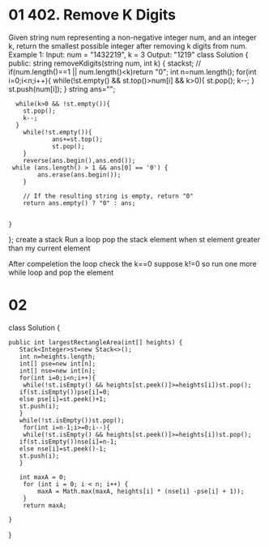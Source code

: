 # 01  402. Remove K Digits
Given string num representing a non-negative integer num, and an integer k, return the smallest possible integer after removing k digits from num.
Example 1:
Input: num = "1432219", k = 3
Output: "1219"
class Solution {
public:
    string removeKdigits(string num, int k) {
        stack<char>st;
      //  if(num.length()==1 || num.length()<k)return "0";
        int n=num.length();
        for(int i=0;i<n;i++){
            while(!st.empty() && st.top()>num[i] && k>0){
                st.pop();
                k--;
            }
            st.push(num[i]);
        }
        string ans="";
      
      while(k>0 && !st.empty()){
        st.pop();
        k--;
      }
        while(!st.empty()){
                ans+=st.top();
                st.pop();   
        }
        reverse(ans.begin(),ans.end());
     while (ans.length() > 1 && ans[0] == '0') {
            ans.erase(ans.begin());
        }
        
        // If the resulting string is empty, return "0"
        return ans.empty() ? "0" : ans;

  
    }
};
create a stack
Run a loop
pop the  stack element when st element greater than my current element 

After compeletion the loop check the k==0 suppose k!=0 so run one more while loop and pop the element


# 02 
class Solution {
 
    public int largestRectangleArea(int[] heights) {
       Stack<Integer>st=new Stack<>();
       int n=heights.length;
       int[] pse=new int[n];
       int[] nse=new int[n];
       for(int i=0;i<n;i++){
        while(!st.isEmpty() && heights[st.peek()]>=heights[i])st.pop();
       if(st.isEmpty())pse[i]=0;
       else pse[i]=st.peek()+1;
       st.push(i);
       }
       while(!st.isEmpty())st.pop();
        for(int i=n-1;i>=0;i--){
        while(!st.isEmpty() && heights[st.peek()]>=heights[i])st.pop();
       if(st.isEmpty())nse[i]=n-1;
       else nse[i]=st.peek()-1;
       st.push(i);
       }

       int maxA = 0;
        for (int i = 0; i < n; i++) {
            maxA = Math.max(maxA, heights[i] * (nse[i] -pse[i] + 1));
        }
        return maxA;

    }
}